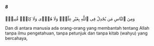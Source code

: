 ##### 8

<span class="ayah">وَمِنَ ٱلنَّاسِ مَن يُجَٰدِلُ فِى ٱللَّهِ بِغَيْرِ عِلْمٍۢ وَلَا هُدًۭى وَلَا كِتَٰبٍۢ مُّنِيرٍۢ</span>

<span class="ayah_translation">Dan di antara manusia ada orang-orang yang membantah tentang Allah tanpa ilmu pengetahuan, tanpa petunjuk dan tanpa kitab (wahyu) yang bercahaya,</span>
